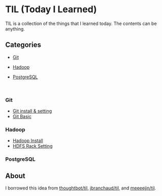 # TIL (Today I Learned)

TIL is a collection of the things that I learned today. The contents can be anything.



## Categories

* [Git](#Git)

* [Hadoop](#Hadoop)

* [PostgreSQL](#PostgreSQL)

  ​


### Git
* [Git install & setting](Git/Git_InstallAndSetting.md)
* [Git Basic](Git/Git_basic.md)




### Hadoop

- [Hadoop Install](Hadoop/hadoop_install.md)
- [HDFS Rack Setting](Hadoop/hdfs_rack_setting.md)



### PostgreSQL





## About

I borrowed this idea from [thoughtbot/til,](https://github.com/thoughtbot/til) [jbranchaud/til](https://github.com/jbranchaud/til), and [meeeejin/til](https://github.com/meeeejin/til).
